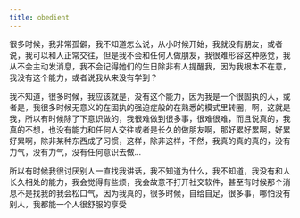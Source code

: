 ```yaml
---
title: obedient
---
```


很多时候，我非常孤僻，我不知道怎么说，从小时候开始，我就没有朋友，或者说，我可以和人正常交往，但是我不会和任何人做朋友，我很难形容这种感觉，我从不会主动发消息，我不会记得她们的生日除非有人提醒我，因为我根本不在意，我没有这个能力，或者说我从来没有学到？

我不知道，很多时候，我应该就是，没有这个能力，因为我是一个很固执的人，或者是，我很多时候无意义的在固执的强迫症般的在熟悉的模式里转圈，啊，这就是我，所以有时候除了下意识做的，我很难做到很多事，很难很难，而且说真的，我真的不想，也没有能力和任何人交往或者是长久的做朋友啊，那好累好累啊，好累好累啊，除非某种东西成了习惯，这样，除非这样，不然，我真的真的真的，没有力气，没有力气，没有任何意识去做...

所以有时候我很讨厌别人一直找我讲话，我不知道为什么，我不知道，我没有和人长久相处的能力，我会觉得有些烦，我会故意不打开社交软件，甚至有时候那个消息不是找我的我会松口气，因为我真的，很多时候，自给自足，很多事，哪怕没有别人，我都能一个人很舒服的享受
